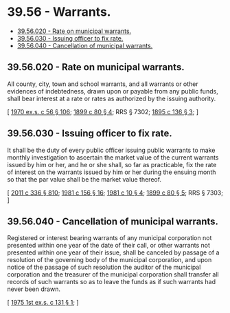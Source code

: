 # 39.56 - Warrants.
* [39.56.020 - Rate on municipal warrants.](#3956020---rate-on-municipal-warrants)
* [39.56.030 - Issuing officer to fix rate.](#3956030---issuing-officer-to-fix-rate)
* [39.56.040 - Cancellation of municipal warrants.](#3956040---cancellation-of-municipal-warrants)
## 39.56.020 - Rate on municipal warrants.
All county, city, town and school warrants, and all warrants or other evidences of indebtedness, drawn upon or payable from any public funds, shall bear interest at a rate or rates as authorized by the issuing authority.

\[ [1970 ex.s. c 56 § 106](https://leg.wa.gov/CodeReviser/documents/sessionlaw/1970ex1c56.pdf?cite=1970%20ex.s.%20c%2056%20§%20106); [1899 c 80 § 4](https://leg.wa.gov/CodeReviser/documents/sessionlaw/1899c80.pdf?cite=1899%20c%2080%20§%204); RRS § 7302; [1895 c 136 § 3](https://leg.wa.gov/CodeReviser/documents/sessionlaw/1895c136.pdf?cite=1895%20c%20136%20§%203); \]

## 39.56.030 - Issuing officer to fix rate.
It shall be the duty of every public officer issuing public warrants to make monthly investigation to ascertain the market value of the current warrants issued by him or her, and he or she shall, so far as practicable, fix the rate of interest on the warrants issued by him or her during the ensuing month so that the par value shall be the market value thereof.

\[ [2011 c 336 § 810](https://lawfilesext.leg.wa.gov/biennium/2011-12/Pdf/Bills/Session%20Laws/Senate/5045.SL.pdf?cite=2011%20c%20336%20§%20810); [1981 c 156 § 16](https://leg.wa.gov/CodeReviser/documents/sessionlaw/1981c156.pdf?cite=1981%20c%20156%20§%2016); [1981 c 10 § 4](https://leg.wa.gov/CodeReviser/documents/sessionlaw/1981c10.pdf?cite=1981%20c%2010%20§%204); [1899 c 80 § 5](https://leg.wa.gov/CodeReviser/documents/sessionlaw/1899c80.pdf?cite=1899%20c%2080%20§%205); RRS § 7303; \]

## 39.56.040 - Cancellation of municipal warrants.
Registered or interest bearing warrants of any municipal corporation not presented within one year of the date of their call, or other warrants not presented within one year of their issue, shall be canceled by passage of a resolution of the governing body of the municipal corporation, and upon notice of the passage of such resolution the auditor of the municipal corporation and the treasurer of the municipal corporation shall transfer all records of such warrants so as to leave the funds as if such warrants had never been drawn.

\[ [1975 1st ex.s. c 131 § 1](https://leg.wa.gov/CodeReviser/documents/sessionlaw/1975ex1c131.pdf?cite=1975%201st%20ex.s.%20c%20131%20§%201); \]

